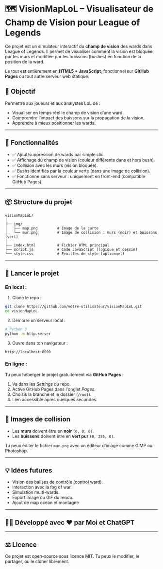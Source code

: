 # 🗺️ VisionMapLoL – Visualisateur de Champ de Vision pour League of Legends

Ce projet est un simulateur interactif du **champ de vision** des wards dans League of Legends. Il permet de visualiser comment la vision est bloquée par les murs et modifiée par les buissons (bushes) en fonction de la position de la ward.

Le tout est entièrement en **HTML5 + JavaScript**, fonctionnel sur **GitHub Pages** ou tout autre serveur web statique.

## 🎯 Objectif

Permettre aux joueurs et aux analystes LoL de :
- Visualiser en temps réel le champ de vision d’une ward.
- Comprendre l’impact des buissons sur la propagation de la vision.
- Apprendre à mieux positionner les wards.

---

## 🧠 Fonctionnalités

- ✅ Ajout/suppression de wards par simple clic.
- ✅ Affichage du champ de vision (couleur différente dans et hors bush).
- ✅ Collision avec les murs (vision bloquée).
- ✅ Bushs identifiés par la couleur verte (dans une image de collision).
- ✅ Fonctionne sans serveur : uniquement en front-end (compatible GitHub Pages).

---

## 📦 Structure du projet

```
visionMapLoL/
│
├── img/
│   ├── map.png         # Image de la carte
│   └── mur.png         # Image de collision : murs (noir) et buissons (vert)
│
├── index.html          # Fichier HTML principal
├── script.js           # Code JavaScript (logique et dessin)
└── style.css           # Feuilles de style (optionnel)
```

---

## 🚀 Lancer le projet

### En local :

1. Clone le repo :
```bash
git clone https://github.com/votre-utilisateur/visionMapLoL.git
cd visionMapLoL
```

2. Démarre un serveur local :
```bash
# Python 3
python -m http.server
```

3. Ouvre dans ton navigateur :
```
http://localhost:8000
```

### En ligne :

Tu peux héberger le projet gratuitement via **GitHub Pages** :
1. Va dans les *Settings* du repo.
2. Active GitHub Pages dans l'onglet *Pages*.
3. Choisis la branche et le dossier (`/root`).
4. Lien accessible après quelques secondes.

---

## 🧱 Images de collision

- Les **murs** doivent être en **noir** `(0, 0, 0)`.
- Les **buissons** doivent être en **vert pur** `(0, 255, 0)`.

Tu peux éditer le fichier `mur.png` avec un éditeur d’image comme GIMP ou Photoshop.

---

## 💡 Idées futures

- Vision des balises de contrôle (control ward).
- Interaction avec la fog of war.
- Simulation multi-wards.
- Export image ou GIF du rendu.
- Ajout de map ocean et montagne

---

## 🧑‍💻 Développé avec ❤️ par Moi et ChatGPT

---

## ⚖️ Licence

Ce projet est open-source sous licence MIT. Tu peux le modifier, le partager, ou le cloner librement.
